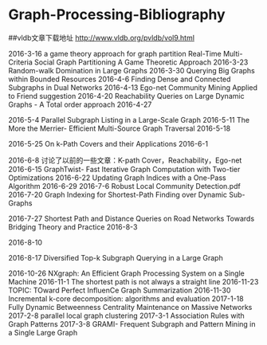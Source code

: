 # Graph-Processing-Bibliography

##vldb文章下载地址
http://www.vldb.org/pvldb/vol9.html



2016-3-16
a game theory approach for graph partition
Real-Time Multi-Criteria Social Graph Partitioning A Game Theoretic Approach
2016-3-23
Random-walk Domination in Large Graphs
2016-3-30
Querying Big Graphs within Bounded Resources
2016-4-6
Finding Dense and Connected Subgraphs in Dual Networks
2016-4-13
Ego-net Community Mining Applied to Friend suggestion
2016-4-20
Reachability Queries on Large Dynamic Graphs - A Total order approach
2016-4-27

2016-5-4
Parallel Subgraph Listing in a Large-Scale Graph
2016-5-11
The More the Merrier- Efficient Multi-Source Graph Traversal
2016-5-18

2016-5-25
On k-Path Covers and their Applications
2016-6-1

2016-6-8
讨论了以前的一些文章：K-path Cover，Reachability，Ego-net
2016-6-15
GraphTwist- Fast Iterative Graph Computation with Two-tier Optimizations
2016-6-22
Updating Graph Indices with a One-Pass Algorithm
2016-6-29
2016-7-6
Robust Local Community Detection.pdf
2016-7-20
Graph Indexing for Shortest-Path Finding over Dynamic Sub-Graphs

2016-7-27
Shortest Path and Distance Queries on Road Networks Towards Bridging Theory and Practice
2016-8-3

2016-8-10

2016-8-17
Diversified Top-k Subgraph Querying in a Large Graph


2016-10-26
NXgraph: An Efficient Graph Processing System on a Single Machine
2016-11-1
The shortest path is not always a straight line
2016-11-23
TOPIC: TOward Perfect InfluenCe Graph Summarization
2016-11-30
Incremental k-core decomposition: algorithms and evaluation
2017-1-18
Fully Dynamic Betweenness Centrality Maintenance on Massive Networks
2017-2-8
parallel local graph clustering
2017-3-1
Association Rules with Graph Patterns
2017-3-8
GRAMI- Frequent Subgraph and Pattern Mining in a Single Large Graph

















